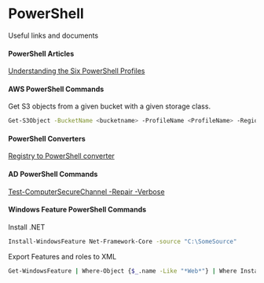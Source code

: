 # PowerShell
Useful links and documents

#### PowerShell Articles

[Understanding the Six PowerShell Profiles](https://devblogs.microsoft.com/scripting/understanding-the-six-powershell-profiles/)

#### AWS PowerShell Commands

Get S3 objects from a given bucket with a given storage class.

```sh
Get-S3Object -BucketName <bucketname> -ProfileName <ProfileName> -Region <Region>  | Where-Object {$_.StorageClass -eq "GLACIER"}
```

#### PowerShell Converters

[Registry to PowerShell converter](https://reg2ps.azurewebsites.net/)

#### AD PowerShell Commands

[Test-ComputerSecureChannel -Repair -Verbose](https://docs.microsoft.com/en-us/powershell/module/microsoft.powershell.management/test-computersecurechannel?view=powershell-5.1)

#### Windows Feature PowerShell Commands

Install .NET

```sh
Install-WindowsFeature Net-Framework-Core -source "C:\SomeSource"
```

Export Features and roles to XML

```sh
Get-WindowsFeature | Where-Object {$_.name -Like "*Web*"} | Where Installed | Export-Clixml C:\TEMP\InstalledRoles.xml
```
